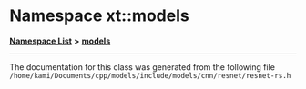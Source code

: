 

# Namespace xt::models



[**Namespace List**](namespaces.md) **>** [**models**](namespacext_1_1models_1_1_0d316255225002036160226346056300012103064301071303.md)







































































------------------------------
The documentation for this class was generated from the following file `/home/kami/Documents/cpp/models/include/models/cnn/resnet/resnet-rs.h`


